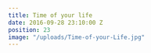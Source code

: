 ```yaml
---
title: Time of your life
date: 2016-09-28 23:10:00 Z
position: 23
image: "/uploads/Time-of-your-Life.jpg"
---
```


